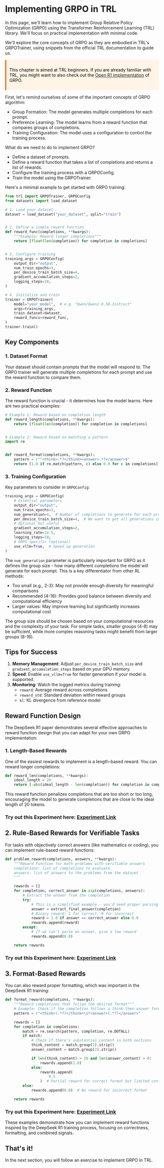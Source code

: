 # Implementing GRPO in TRL

In this page, we'll learn how to implement Group Relative Policy Optimization (GRPO) using the Transformer Reinforcement Learning (TRL) library. We'll focus on practical implementation with minimal code.

We'll explore the core concepts of GRPO as they are embodied in TRL's GRPOTrainer, using snippets from the official TRL documentation to guide us.

<div style="background-color: #FFF4E5; border-left: 4px solid #F97316; padding: 10px; color: black; max-width: 600px;">

This chapter is aimed at TRL beginners. If you are already familiar with TRL, you might want to also check out the [Open R1 implementation](https://github.com/huggingface/open-r1/blob/main/src/open_r1/grpo.py) of GRPO.

</div>

First, let's remind ourselves of some of the important concepts of GRPO algorithm:

- Group Formation: The model generates multiple completions for each prompt.
- Preference Learning: The model learns from a reward function that compares groups of completions.
- Training Configuration: The model uses a configuration to control the training process.

What do we need to do to implement GRPO?

- Define a dataset of prompts.
- Define a reward function that takes a list of completions and returns a list of rewards.
- Configure the training process with a GRPOConfig.
- Train the model using the GRPOTrainer.

Here's a minimal example to get started with GRPO training:

```python
from trl import GRPOTrainer, GRPOConfig
from datasets import load_dataset

# 1. Load your dataset
dataset = load_dataset("your_dataset", split="train")


# 2. Define a simple reward function
def reward_func(completions, **kwargs):
    """Example: Reward longer completions"""
    return [float(len(completion)) for completion in completions]


# 3. Configure training
training_args = GRPOConfig(
    output_dir="output",
    num_train_epochs=3,
    per_device_train_batch_size=4,
    gradient_accumulation_steps=2,
    logging_steps=10,
)

# 4. Initialize and train
trainer = GRPOTrainer(
    model="your_model",  # e.g. "Qwen/Qwen2-0.5B-Instruct"
    args=training_args,
    train_dataset=dataset,
    reward_funcs=reward_func,
)
trainer.train()
```

## Key Components

### 1. Dataset Format

Your dataset should contain prompts that the model will respond to. The GRPO trainer will generate multiple completions for each prompt and use the reward function to compare them.

### 2. Reward Function

The reward function is crucial - it determines how the model learns. Here are two practical examples:

```python
# Example 1: Reward based on completion length
def reward_length(completions, **kwargs):
    return [float(len(completion)) for completion in completions]


# Example 2: Reward based on matching a pattern
import re


def reward_format(completions, **kwargs):
    pattern = r"^<think>.*?</think><answer>.*?</answer>$"
    return [1.0 if re.match(pattern, c) else 0.0 for c in completions]
```

### 3. Training Configuration

Key parameters to consider in `GRPOConfig`:

```python
training_args = GRPOConfig(
    # Essential parameters
    output_dir="output",
    num_train_epochs=3,
    num_generation=4,  # Number of completions to generate for each prompt
    per_device_train_batch_size=4,  # We want to get all generations in one device batch
    # Optional but useful
    gradient_accumulation_steps=2,
    learning_rate=1e-5,
    logging_steps=10,
    # GRPO specific (optional)
    use_vllm=True,  # Speed up generation
)
```

The `num_generation` parameter is particularly important for GRPO as it defines the group size - how many different completions the model will generate for each prompt. This is a key differentiator from other RL methods:

- Too small (e.g., 2-3): May not provide enough diversity for meaningful comparisons
- Recommended (4-16): Provides good balance between diversity and computational efficiency
- Larger values: May improve learning but significantly increases computational cost

The group size should be chosen based on your computational resources and the complexity of your task. For simple tasks, smaller groups (4-8) may be sufficient, while more complex reasoning tasks might benefit from larger groups (8-16).

## Tips for Success

1. **Memory Management**: Adjust `per_device_train_batch_size` and `gradient_accumulation_steps` based on your GPU memory.
2. **Speed**: Enable `use_vllm=True` for faster generation if your model is supported.
3. **Monitoring**: Watch the logged metrics during training:
   - `reward`: Average reward across completions
   - `reward_std`: Standard deviation within reward groups
   - `kl`: KL divergence from reference model

## Reward Function Design

The DeepSeek R1 paper demonstrates several effective approaches to reward function design that you can adapt for your own GRPO implementation:

### 1. Length-Based Rewards

One of the easiest rewards to implement is a length-based reward. You can reward longer completions:

```python
def reward_len(completions, **kwargs):
    ideal_length = 20
    return [-abs(ideal_length - len(completion)) for completion in completions]
```

This reward function penalizes completions that are too short or too long, encouraging the model to generate completions that are close to the ideal length of 20 tokens.

<!-- # TODO: update links when PR is merged -->

<h3>Try out this Experiment here: <a href="https://marimo.app/gh/huggingface/notebooks/main/e?entrypoint=course%2Fen%2Fchapter13%2Fgrpo_length.py&embed=true&show-chrome=false" target="_blank">Experiment Link</a> </h3>

## 2. Rule-Based Rewards for Verifiable Tasks

For tasks with objectively correct answers (like mathematics or coding), you can implement rule-based reward functions:

```python
def problem_reward(completions, answers, **kwargs):
    """Reward function for math problems with verifiable answers
    completions: list of completions to evaluate
    answers: list of answers to the problems from the dataset
    """

    rewards = []
    for completion, correct_answer in zip(completions, answers):
        # Extract the answer from the completion
        try:
            # This is a simplified example - you'd need proper parsing
            answer = extract_final_answer(completion)
            # Binary reward: 1 for correct, 0 for incorrect
            reward = 1.0 if answer == correct_answer else 0.0
            rewards.append(reward)
        except:
            # If we can't parse an answer, give a low reward
            rewards.append(0.0)

    return rewards
```

<!-- # TODO: update links when PR is merged -->

<h3>Try out this Experiment here: <a href="https://marimo.app/gh/huggingface/notebooks/main/e?entrypoint=course%2Fen%2Fchapter13%2Fgrpo_math.py&embed=true&show-chrome=false" target="_blank">Experiment Link</a> </h3>

## 3. Format-Based Rewards

You can also reward proper formatting, which was important in the DeepSeek R1 training:

```python
def format_reward(completions, **kwargs):
    """Reward completions that follow the desired format"""
    # Example: Check if the completion follows a think-then-answer format
    pattern = r"<think>(.*?)</think>\s*<answer>(.*?)</answer>"

    rewards = []
    for completion in completions:
        match = re.search(pattern, completion, re.DOTALL)
        if match:
            # Check if there's substantial content in both sections
            think_content = match.group(1).strip()
            answer_content = match.group(2).strip()

            if len(think_content) > 20 and len(answer_content) > 0:
                rewards.append(1.0)
            else:
                rewards.append(
                    0.5
                )  # Partial reward for correct format but limited content
        else:
            rewards.append(0.0)  # No reward for incorrect format

    return rewards
```

<!-- # TODO: update links when PR is merged -->

<h3>Try out this Experiment here: <a href="https://marimo.app/gh/huggingface/notebooks/main/e?entrypoint=course%2Fen%2Fchapter13%2Fgrpo_format.py&embed=true&show-chrome=false" target="_blank">Experiment Link</a> </h3>



These examples demonstrate how you can implement reward functions inspired by the DeepSeek R1 training process, focusing on correctness, formatting, and combined signals.


## That's it!

In the next section, you will follow an exercise to implement GRPO in TRL.

